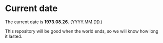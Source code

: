 # Current date

The current date is **1973.08.26.** (YYYY.MM.DD.)

This repository will be good when the world ends, so we will know how long it lasted.
